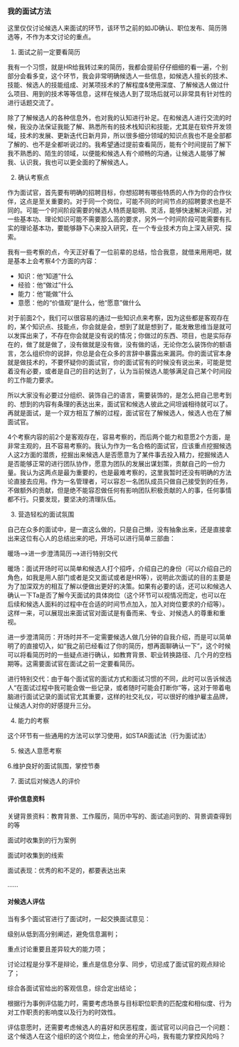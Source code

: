### 我的面试方法

这里仅仅讨论候选人来面试的环节，该环节之前的如JD确认、职位发布、简历筛选等，不作为本文讨论的重点。

1. 面试之前一定要看简历

我有一个习惯，就是HR给我转过来的简历，我都会提前仔仔细细的看一遍，个别部分会看多变，这个环节，我会非常明确候选人一些信息，如候选人擅长的技术、技能、候选人的技能组成、对某项技术的了解程度&使用深度、了解候选人做过什么项目、用到的技术等等信息，这样在候选人到了现场后就可以非常具有针对性的进行话题交流了。

除了了解候选人的各种信息外，也对我的认知进行补足。在和候选人进行交流的时候，我没办法保证我能了解、熟悉所有的技术栈知识和技能，尤其是在软件开发领域，技术的发展、更新迭代日新月异，所以很多细分领域的知识点我也不是全部都了解的、也不是全都听说过的。我希望通过提前查看简历，能有个时间提前了解下我不熟悉的、陌生的领域，以便能和候选人有个顺畅的沟通，让候选人能够了解我、认识我，我也可以更全面的了解候选人。

2. 确认考察点

作为面试官，首先要有明确的招聘目标，你想招聘有哪些特质的人作为你的合作伙伴，这点是至关重要的。对于同一个岗位，可能不同的时间节点的招聘要求也是不同的。可能一个时间阶段需要的候选人特质是聪明、灵活，能够快速解决问题，对一些基本功、理论知识可能不需要那么高的要求，另外一个时间阶段可能需要有扎实的理论基本功，要能够静下心来投入研究，在一个专业技术方向上深入研究、探索。

我有一些考察的点，今天正好看了一位前辈的总结，恰合我意，就借来用用吧，就是基本上会考察4个方面的内容：

* 知识：他“知道”什么
* 经验：他“做过”什么
* 能力：他“能做”什么
* 意愿：他的“价值观”是什么，他“愿意”做什么

对于前面2个，我们可以很容易的通过一些知识点来考察，因为这些都是客观存在的，某个知识点、技能点，你会就是会，想到了就是想到了，能发散思维当是就可以发挥出来了，不存在你会就是没有说的情况；你做过的东西、项目，也是实际存在的，做了就是做了，没有做就是没有做，没有做的话，无论你怎么装饰你的额语言，怎么组织你的说辞，你总是会在众多的言辞中暴露出来漏洞。你的面试官本身就是做技术的，不要怀疑你的面试官，你的面试官有的时候没有说出来，可能是觉着没有必要，或者是自己的目的达到了，认为当前候选人能够满足自己某个时间段的工作能力要求。

所以大家没有必要过分组织、装饰自己的语言，需要装饰的，是怎么把自己思考到的、想到的内容有条理的表达出来，面试官和候选人彼此之间坦诚相待就可以了。再就是面试，是一个双方相互了解的过程，面试官在了解候选人，候选人也在了解面试官。

4个考察内容的前2个是客观存在，容易考察的，而后两个能力和意愿2个方面，是非常主观的，且不容易考察的。我认为作为一名合格的面试官，应该重点挖掘候选人这2方面的潜质，挖掘出来候选人是否愿意为了某件事去投入精力，挖掘候选人是否能够正常的进行团队协作，愿意为团队的发展出谋划策，贡献自己的一份力量。我认为这两点是最为重要的，也是最难考察的，这里我暂时还没有明确的方法论直接去应用。作为一名管理者，可以容忍一名团队成员只做自己接受到的任务，不做额外的贡献，但是绝不能容忍做任何有影响团队积极贡献的人的事，任何事情都不行。只要发现，要坚决的清理队伍。

3. 营造轻松的面试氛围

自己在众多的面试中，是一直这么做的，只是自己懒，没有抽象出来，还是直接拿出来这位有心人的总结出来的吧，开场可以进行简单三部曲：

暖场——>进一步澄清简历——>进行特别交代

暖场：面试开场时可以简单和候选人打个招呼，介绍自己的身份（可以介绍自己的角色，如我是用人部门或者是交叉面试或者是HR等），说明此次面试的目的主要是为了加深双方的相互了解以便做出更好的决策。如果有必要的话，还可以和候选人确认一下Ta是否了解今天面试的具体岗位（这个环节可以视情况而定，也可以在后续和候选人面料的过程中在合适的时间节点加入，加入对岗位要求的介绍等）。这样一来，可以展现出来面试官对面试是有备而来、专业、对候选人的尊重和重视。

进一步澄清简历：开场时并不一定需要候选人做几分钟的自我介绍，而是可以简单明了的直接切入，如“我之前已经看过了你的简历，想再面聊确认一下”，这个时候可以将看简历时的一些疑点进行确认，如教育背景、职业转换路径、几个月的空档期等。这需要面试官在面试之前一定要看简历。

进行特别交代：由于每个面试官的面试方式和面试习惯的不同，此时可以告诉候选人“在面试过程中我可能会做一些记录，或者随时可能会打断你”等，这对于带着电脑进行面试记录的面试官尤其重要，这样的社交礼仪，可以很好的维护雇主品牌，让候选人对你的好感提升三分。

4. 能力的考察

这个环节有一些通用的方法可以学习使用，如STAR面试法（行为面试法）

5. 候选人意愿考察

6.维护良好的面试氛围，掌控节奏


7. 面试后对候选人的评价

#### 评价信息资料

关键背景资料：教育背景、工作履历，简历中写的、面试追问到的、背景调查得到的等

面试时收集到的行为案例

面试时收集到的线索

面试表现：优秀的和不足的，都要表达出来

……

#### 对候选人评估

当有多个面试官进行了面试时，一起交换面试意见：

级别从低到高分别阐述，避免信息漏判；

重点讨论重要且差异较大的能力项；

讨论过程是分享不是辩论，重点是信息分享、同步，切忌成了面试官的观点辩论了；

综合各面试官给出的客观信息，综合定出结论；

根据行为事例评估能力时，需要考虑场景与目标职位职责的匹配度和相似度、行为对工作职责的影响度以及行为的时效性。

评估意愿时，还需要考虑候选人的喜好和厌恶程度，面试官可以问自己一个问题：这个候选人在这个组织的这个岗位上，他会坐的开心吗，我有能力掌控风险吗？